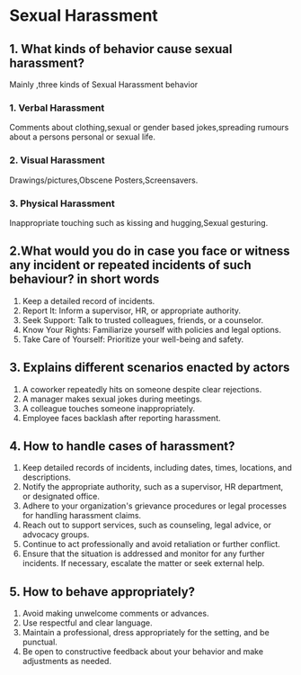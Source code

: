 # Sexual Harassment

## 1. What kinds of behavior cause sexual harassment?

Mainly ,three kinds of Sexual Harassment behavior

### 1. Verbal Harassment

Comments about clothing,sexual or gender based jokes,spreading rumours about a persons personal or sexual life.

### 2. Visual Harassment

Drawings/pictures,Obscene Posters,Screensavers.

### 3. Physical Harassment

Inappropriate touching such as kissing and hugging,Sexual gesturing.

## 2.What would you do in case you face or witness any incident or repeated incidents of such behaviour? in short words

1. Keep a detailed record of incidents.
2. Report It: Inform a supervisor, HR, or appropriate authority.
3. Seek Support: Talk to trusted colleagues, friends, or a counselor.
4. Know Your Rights: Familiarize yourself with policies and legal options.
5. Take Care of Yourself: Prioritize your well-being and safety.

## 3. Explains different scenarios enacted by actors

1. A coworker repeatedly hits on someone despite clear rejections.
2. A manager makes sexual jokes during meetings.
3. A colleague touches someone inappropriately.
4. Employee faces backlash after reporting harassment.

## 4. How to handle cases of harassment?

1. Keep detailed records of incidents, including dates, times, locations, and descriptions.
2. Notify the appropriate authority, such as a supervisor, HR department, or designated office.
3. Adhere to your organization's grievance procedures or legal processes for handling harassment claims.
4. Reach out to support services, such as counseling, legal advice, or advocacy groups.
5. Continue to act professionally and avoid retaliation or further conflict.
6. Ensure that the situation is addressed and monitor for any further incidents. If necessary, escalate the matter or seek external help.

## 5. How to behave appropriately?

1. Avoid making unwelcome comments or advances.
2. Use respectful and clear language.
3. Maintain a professional, dress appropriately for the setting, and be punctual.
4. Be open to constructive feedback about your behavior and make adjustments as needed.
